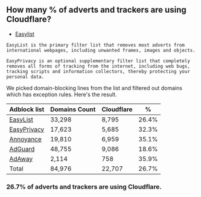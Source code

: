 ## How many % of adverts and trackers are using Cloudflare?


- [Easylist](https://web.archive.org/web/20210516110248/https://easylist.to/)
```
EasyList is the primary filter list that removes most adverts from international webpages, including unwanted frames, images and objects.

EasyPrivacy is an optional supplementary filter list that completely removes all forms of tracking from the internet, including web bugs, tracking scripts and information collectors, thereby protecting your personal data.
```


We picked domain-blocking lines from the list and filtered out domains which has exception rules.
Here's the result.


| Adblock list | Domains Count | Cloudflare | % |
| --- | --- | --- | --- |
| [EasyList](https://easylist.to/easylist/easylist.txt) | 33,298 | 8,795 | 26.4% |
| [EasyPrivacy](https://easylist.to/easylist/easyprivacy.txt) | 17,623 | 5,685 | 32.3% |
| [Annoyance](https://secure.fanboy.co.nz/fanboy-annoyance.txt) | 19,810 | 6,959 | 35.1% |
| [AdGuard](https://adguardteam.github.io/AdGuardSDNSFilter/Filters/filter.txt) | 48,755 | 9,086 | 18.6% |
| [AdAway](https://raw.githubusercontent.com/AdAway/adaway.github.io/master/hosts.txt) | 2,114 | 758 | 35.9% |
| Total | 84,976 | 22,707 | 26.7% |


### 26.7% of adverts and trackers are using Cloudflare.